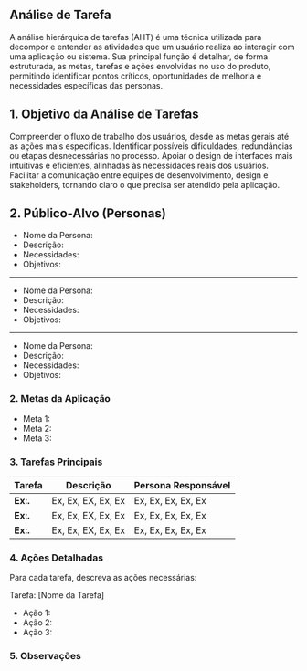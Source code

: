 ## Análise de Tarefa

A análise hierárquica de tarefas (AHT) é uma técnica utilizada para decompor e entender as atividades que um usuário realiza ao interagir com uma aplicação ou sistema. Sua principal função é detalhar, de forma estruturada, as metas, tarefas e ações envolvidas no uso do produto, permitindo identificar pontos críticos, oportunidades de melhoria e necessidades específicas das personas.


## **1. Objetivo da Análise de Tarefas** 

Compreender o fluxo de trabalho dos usuários, desde as metas gerais até as ações mais específicas.
Identificar possíveis dificuldades, redundâncias ou etapas desnecessárias no processo.
Apoiar o design de interfaces mais intuitivas e eficientes, alinhadas às necessidades reais dos usuários.
Facilitar a comunicação entre equipes de desenvolvimento, design e stakeholders, tornando claro o que precisa ser atendido pela aplicação.

## **2. Público-Alvo (Personas)**


- Nome da Persona:
- Descrição:
- Necessidades:
- Objetivos:

---

- Nome da Persona:
- Descrição:
- Necessidades:
- Objetivos:

---

- Nome da Persona:
- Descrição:
- Necessidades:
- Objetivos:

### 2. Metas da Aplicação

* Meta 1:
* Meta 2:
* Meta 3:

### 3. Tarefas Principais

| Tarefa	| Descrição	| Persona Responsável|  
|-----------------|---------------|-------------------------|  
| **Ex:.**    | Ex, Ex, EX, Ex, Ex | Ex, Ex, Ex, Ex, Ex   |  
| **Ex:.**    | Ex, Ex, EX, Ex, Ex | Ex, Ex, Ex, Ex, Ex    |  
| **Ex:.**    | Ex, Ex, EX, Ex, Ex | Ex, Ex, Ex, Ex, Ex   |

### 4. Ações Detalhadas
Para cada tarefa, descreva as ações necessárias:

Tarefa: [Nome da Tarefa]

- Ação 1:
- Ação 2:
- Ação 3:

### 5. Observações
